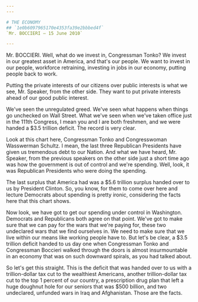 ```yaml
---
---

# THE ECONOMY
## `1e0b6097965170e4353fa39e2bbbed4f`
`Mr. BOCCIERI — 15 June 2010`

---
```



Mr. BOCCIERI. Well, what do we invest in, Congressman Tonko? We 
invest in our greatest asset in America, and that's our people. We want 
to invest in our people, workforce retraining, investing in jobs in our 
economy, putting people back to work.

Putting the private interests of our citizens over public interests 
is what we see, Mr. Speaker, from the other side. They want to put 
private interests ahead of our good public interest.

We've seen the unregulated greed. We've seen what happens when things 
go unchecked on Wall Street. What we've seen when we've taken office 
just in the 111th Congress, I mean you and I are both freshmen, and we 
were handed a $3.5 trillion deficit. The record is very clear.

Look at this chart here, Congressman Tonko and Congresswoman 
Wasswerman Schultz. I mean, the last three Republican Presidents have 
given us tremendous debt to our Nation. And what we have heard, Mr. 
Speaker, from the previous speakers on the other side just a short time 
ago was how the government is out of control and we're spending. Well, 
look, it was Republican Presidents who were doing the spending.



The last surplus that America had was a $5.6 trillion surplus handed 
over to us by President Clinton. So, you know, for them to come over 
here and lecture Democrats about spending is pretty ironic, considering 
the facts here that this chart shows.

Now look, we have got to get our spending under control in 
Washington. Democrats and Republicans both agree on that point. We've 
got to make sure that we can pay for the wars that we're paying for, 
these two undeclared wars that we find ourselves in. We need to make 
sure that we live within our means like working people have to. But 
let's be clear, a $3.5 trillion deficit handed to us day one when 
Congressman Tonko and Congressman Boccieri walked through the doors is 
almost insurmountable in an economy that was on such downward spirals, 
as you had talked about.

So let's get this straight. This is the deficit that was handed over 
to us with a trillion-dollar tax cut to the wealthiest Americans, 
another trillion-dollar tax cut to the top 1 percent of our country, a 
prescription drug plan that left a huge doughnut hole for our seniors 
that was $500 billion, and two undeclared, unfunded wars in Iraq and 
Afghanistan. Those are the facts.